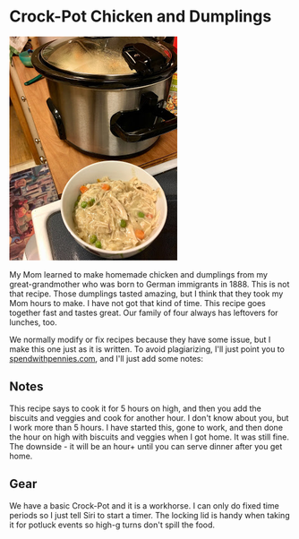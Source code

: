 # Crock-Pot Chicken and Dumplings

![Crock-Pot Chicken and Dumplings](https://github.com/FoodieNerds/cookbook/blob/master/main-course/images/CrockPotChickenAndDumplings.jpg)

My Mom learned to make homemade chicken and dumplings from my great-grandmother who was born to German immigrants in 1888. This is not that recipe. Those dumplings tasted amazing, but I think that they took my Mom hours to make. I have not got that kind of time. This recipe goes together fast and tastes great. Our family of four always has leftovers for lunches, too.

We normally modify or fix recipes because they have some issue, but I make this one just as it is written.  To avoid plagiarizing, I'll just point you to [spendwithpennies.com](http://www.spendwithpennies.com/crock-pot-chicken-and-dumplings/), and I'll just add some notes:

## Notes

This recipe says to cook it for 5 hours on high, and then you add the biscuits and veggies and cook for another hour. I don't know about you, but I work more than 5 hours. I have started this, gone to work, and then done the hour on high with biscuits and veggies when I got home. It was still fine. The downside - it will be an hour+ until you can serve dinner after you get home.

## Gear

We have a basic Crock-Pot and it is a workhorse. I can only do fixed time periods so I just tell Siri to start a timer. The locking lid is handy when taking it for potluck events so high-g turns don't spill the food.